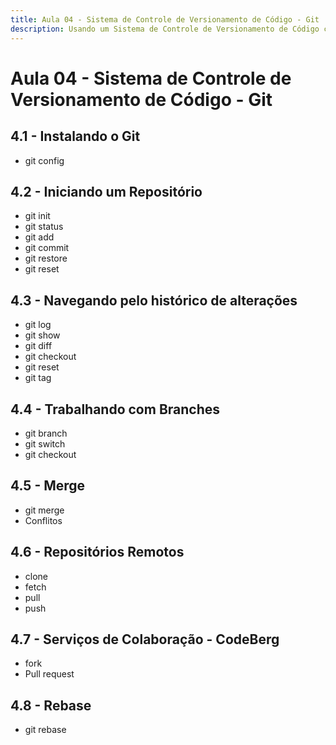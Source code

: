 ```yaml
---
title: Aula 04 - Sistema de Controle de Versionamento de Código - Git
description: Usando um Sistema de Controle de Versionamento de Código como ferramenta de viagem no tempo e colaboração em projetos com código
---
```

# Aula 04 - Sistema de Controle de Versionamento de Código - Git

## 4.1 - Instalando o Git
- git config
## 4.2 - Iniciando um Repositório
- git init
- git status
- git add 
- git commit
- git restore
- git reset
## 4.3 - Navegando pelo histórico de alterações
- git log
- git show
- git diff
- git checkout
- git reset
- git tag
## 4.4 - Trabalhando com Branches
- git branch
- git switch
- git checkout
## 4.5 - Merge
- git merge
- Conflitos
## 4.6 - Repositórios Remotos
- clone
- fetch
- pull
- push
## 4.7 - Serviços de Colaboração - CodeBerg
- fork
- Pull request
## 4.8 - Rebase
- git rebase
